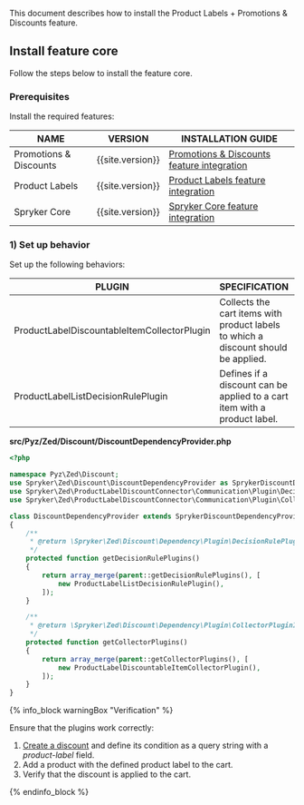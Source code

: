 


This document describes how to install the Product Labels + Promotions & Discounts feature.

## Install feature core

Follow the steps below to install the feature core.

### Prerequisites

Install the required features:

| NAME                   | VERSION            | INSTALLATION GUIDE                                                                                                                                          |
|------------------------|--------------------|------------------------------------------------------------------------------------------------------------------------------------------------------------|
| Promotions & Discounts | {{site.version}}   | [Promotions & Discounts feature integration](/docs/scos/dev/feature-integration-guides/{{site.version}}/promotions-and-discounts-feature-integration.html) |
| Product Labels         | {{site.version}}   | [Product Labels feature integration](/docs/pbc/all/product-information-management/{{page.version}}/base-shop/install-and-upgrade/install-features/install-the-product-labels-feature.html)                   |
| Spryker Core           | {{site.version}}   | [Spryker Сore feature integration](/docs/pbc/all/miscellaneous/{{site.version}}/install-and-upgrade/install-features/install-the-spryker-core-feature.html)                       |

### 1) Set up behavior

Set up the following behaviors:

| PLUGIN                                      | SPECIFICATION                                                                      | PREREQUISITES | NAMESPACE                                                                   |
|---------------------------------------------|------------------------------------------------------------------------------------|---------------|-----------------------------------------------------------------------------|
| ProductLabelDiscountableItemCollectorPlugin | Collects the cart items with product labels to which a discount should be applied. | None          | Spryker\Zed\ProductLabelDiscountConnector\Communication\Plugin\Collector    |
| ProductLabelListDecisionRulePlugin          | Defines if a discount can be applied to a cart item with a product label.          | None          | Spryker\Zed\ProductLabelDiscountConnector\Communication\Plugin\DecisionRule |

**src/Pyz/Zed/Discount/DiscountDependencyProvider.php**

```php
<?php

namespace Pyz\Zed\Discount;
use Spryker\Zed\Discount\DiscountDependencyProvider as SprykerDiscountDependencyProvider;
use Spryker\Zed\ProductLabelDiscountConnector\Communication\Plugin\DecisionRule\ProductLabelListDecisionRulePlugin;
use Spryker\Zed\ProductLabelDiscountConnector\Communication\Plugin\Collector\ProductLabelDiscountableItemCollectorPlugin;

class DiscountDependencyProvider extends SprykerDiscountDependencyProvider
{
    /**
     * @return \Spryker\Zed\Discount\Dependency\Plugin\DecisionRulePluginInterface[]
     */
    protected function getDecisionRulePlugins()
    {
        return array_merge(parent::getDecisionRulePlugins(), [
            new ProductLabelListDecisionRulePlugin(),
        ]);
    }

    /**
     * @return \Spryker\Zed\Discount\Dependency\Plugin\CollectorPluginInterface[]
     */
    protected function getCollectorPlugins()
    {
        return array_merge(parent::getCollectorPlugins(), [
            new ProductLabelDiscountableItemCollectorPlugin(),
        ]);
    }
}
```

{% info_block warningBox "Verification" %}

Ensure that the plugins work correctly:

1. [Create a discount](/docs/pbc/all/discount-management/{{site.version}}/base-shop/manage-in-the-back-office/create-discounts.html) and define its condition as a query string with a *product-label* field.
2. Add a product with the defined product label to the cart.
3. Verify that the discount is applied to the cart.

{% endinfo_block %}
